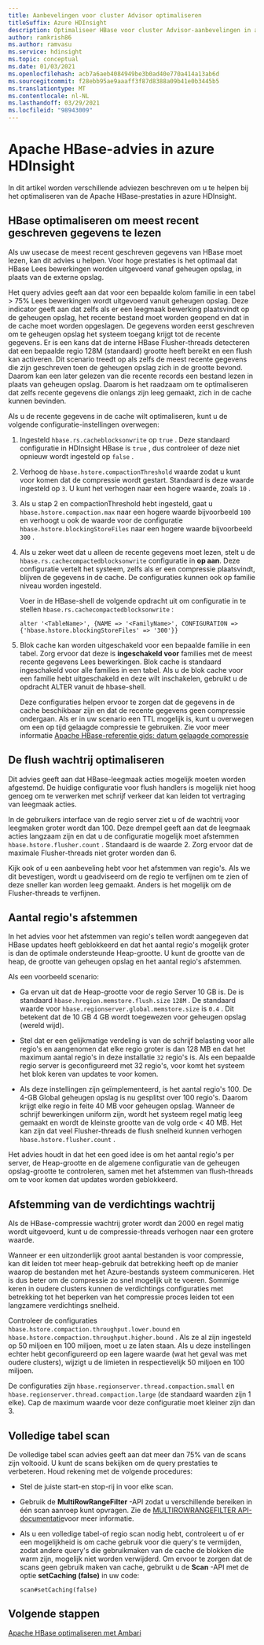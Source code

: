 ```yaml
---
title: Aanbevelingen voor cluster Advisor optimaliseren
titleSuffix: Azure HDInsight
description: Optimaliseer HBase voor cluster Advisor-aanbevelingen in azure HDInsight.
author: ramkrish86
ms.author: ramvasu
ms.service: hdinsight
ms.topic: conceptual
ms.date: 01/03/2021
ms.openlocfilehash: acb7a6aeb4084949be3b0ad40e770a414a13ab6d
ms.sourcegitcommit: f28ebb95ae9aaaff3f87d8388a09b41e0b3445b5
ms.translationtype: MT
ms.contentlocale: nl-NL
ms.lasthandoff: 03/29/2021
ms.locfileid: "98943009"
---
```

# <a name="apache-hbase-advisories-in-azure-hdinsight"></a>Apache HBase-advies in azure HDInsight

In dit artikel worden verschillende adviezen beschreven om u te helpen bij het optimaliseren van de Apache HBase-prestaties in azure HDInsight. 

## <a name="optimize-hbase-to-read-most-recently-written-data"></a>HBase optimaliseren om meest recent geschreven gegevens te lezen

Als uw usecase de meest recent geschreven gegevens van HBase moet lezen, kan dit advies u helpen. Voor hoge prestaties is het optimaal dat HBase Lees bewerkingen worden uitgevoerd vanaf geheugen opslag, in plaats van de externe opslag.

Het query advies geeft aan dat voor een bepaalde kolom familie in een tabel > 75% Lees bewerkingen wordt uitgevoerd vanuit geheugen opslag. Deze indicator geeft aan dat zelfs als er een leegmaak bewerking plaatsvindt op de geheugen opslag, het recente bestand moet worden geopend en dat in de cache moet worden opgeslagen. De gegevens worden eerst geschreven om te geheugen opslag het systeem toegang krijgt tot de recente gegevens. Er is een kans dat de interne HBase Flusher-threads detecteren dat een bepaalde regio 128M (standaard) grootte heeft bereikt en een flush kan activeren. Dit scenario treedt op als zelfs de meest recente gegevens die zijn geschreven toen de geheugen opslag zich in de grootte bevond. Daarom kan een later gelezen van die recente records een bestand lezen in plaats van geheugen opslag. Daarom is het raadzaam om te optimaliseren dat zelfs recente gegevens die onlangs zijn leeg gemaakt, zich in de cache kunnen bevinden.

Als u de recente gegevens in de cache wilt optimaliseren, kunt u de volgende configuratie-instellingen overwegen:

1. Ingesteld `hbase.rs.cacheblocksonwrite` op `true` . Deze standaard configuratie in HDInsight HBase is `true` , dus controleer of deze niet opnieuw wordt ingesteld op `false` .

2. Verhoog de `hbase.hstore.compactionThreshold` waarde zodat u kunt voor komen dat de compressie wordt gestart. Standaard is deze waarde ingesteld op `3`. U kunt het verhogen naar een hogere waarde, zoals `10` .

3. Als u stap 2 en compactionThreshold hebt ingesteld, gaat u `hbase.hstore.compaction.max` naar een hogere waarde bijvoorbeeld `100` en verhoogt u ook de waarde voor de configuratie `hbase.hstore.blockingStoreFiles` naar een hogere waarde bijvoorbeeld `300` .

4. Als u zeker weet dat u alleen de recente gegevens moet lezen, stelt u de `hbase.rs.cachecompactedblocksonwrite` configuratie in **op aan**. Deze configuratie vertelt het systeem, zelfs als er een compressie plaatsvindt, blijven de gegevens in de cache. De configuraties kunnen ook op familie niveau worden ingesteld. 

   Voer in de HBase-shell de volgende opdracht uit om configuratie in te stellen `hbase.rs.cachecompactedblocksonwrite` :
   
   ```
   alter '<TableName>', {NAME => '<FamilyName>', CONFIGURATION => {'hbase.hstore.blockingStoreFiles' => '300'}}
   ```

5. Blok cache kan worden uitgeschakeld voor een bepaalde familie in een tabel. Zorg ervoor dat deze is **ingeschakeld voor** families met de meest recente gegevens Lees bewerkingen. Blok cache is standaard ingeschakeld voor alle families in een tabel. Als u de blok cache voor een familie hebt uitgeschakeld en deze wilt inschakelen, gebruikt u de opdracht ALTER vanuit de hbase-shell.

   Deze configuraties helpen ervoor te zorgen dat de gegevens in de cache beschikbaar zijn en dat de recente gegevens geen compressie ondergaan. Als er in uw scenario een TTL mogelijk is, kunt u overwegen om een op tijd gelaagde compressie te gebruiken. Zie voor meer informatie [Apache HBase-referentie gids: datum gelaagde compressie](https://hbase.apache.org/book.html#ops.date.tiered)  

## <a name="optimize-the-flush-queue"></a>De flush wachtrij optimaliseren

Dit advies geeft aan dat HBase-leegmaak acties mogelijk moeten worden afgestemd. De huidige configuratie voor flush handlers is mogelijk niet hoog genoeg om te verwerken met schrijf verkeer dat kan leiden tot vertraging van leegmaak acties.

In de gebruikers interface van de regio server ziet u of de wachtrij voor leegmaken groter wordt dan 100. Deze drempel geeft aan dat de leegmaak acties langzaam zijn en dat u de configuratie mogelijk moet afstemmen   `hbase.hstore.flusher.count` . Standaard is de waarde 2. Zorg ervoor dat de maximale Flusher-threads niet groter worden dan 6.

Kijk ook of u een aanbeveling hebt voor het afstemmen van regio's. Als we dit bevestigen, wordt u geadviseerd om de regio te verfijnen om te zien of deze sneller kan worden leeg gemaakt. Anders is het mogelijk om de Flusher-threads te verfijnen.

## <a name="region-count-tuning"></a>Aantal regio's afstemmen

In het advies voor het afstemmen van regio's tellen wordt aangegeven dat HBase updates heeft geblokkeerd en dat het aantal regio's mogelijk groter is dan de optimale ondersteunde Heap-grootte. U kunt de grootte van de heap, de grootte van geheugen opslag en het aantal regio's afstemmen.

Als een voorbeeld scenario:

- Ga ervan uit dat de Heap-grootte voor de regio Server 10 GB is. De is standaard `hbase.hregion.memstore.flush.size` `128M` . De standaard waarde voor `hbase.regionserver.global.memstore.size` is `0.4` . Dit betekent dat de 10 GB 4 GB wordt toegewezen voor geheugen opslag (wereld wijd).

- Stel dat er een gelijkmatige verdeling is van de schrijf belasting voor alle regio's en aangenomen dat elke regio groter is dan 128 MB en dat het maximum aantal regio's in deze installatie `32` regio's is. Als een bepaalde regio server is geconfigureerd met 32 regio's, voor komt het systeem het blok keren van updates te voor komen.

- Als deze instellingen zijn geïmplementeerd, is het aantal regio's 100. De 4-GB Global geheugen opslag is nu gesplitst over 100 regio's. Daarom krijgt elke regio in feite 40 MB voor geheugen opslag. Wanneer de schrijf bewerkingen uniform zijn, wordt het systeem regel matig leeg gemaakt en wordt de kleinste grootte van de volg orde < 40 MB. Het kan zijn dat veel Flusher-threads de flush snelheid kunnen verhogen `hbase.hstore.flusher.count` .

Het advies houdt in dat het een goed idee is om het aantal regio's per server, de Heap-grootte en de algemene configuratie van de geheugen opslag-grootte te controleren, samen met het afstemmen van flush-threads om te voor komen dat updates worden geblokkeerd.

## <a name="compaction-queue-tuning"></a>Afstemming van de verdichtings wachtrij

Als de HBase-compressie wachtrij groter wordt dan 2000 en regel matig wordt uitgevoerd, kunt u de compressie-threads verhogen naar een grotere waarde.

Wanneer er een uitzonderlijk groot aantal bestanden is voor compressie, kan dit leiden tot meer heap-gebruik dat betrekking heeft op de manier waarop de bestanden met het Azure-bestands systeem communiceren. Het is dus beter om de compressie zo snel mogelijk uit te voeren. Sommige keren in oudere clusters kunnen de verdichtings configuraties met betrekking tot het beperken van het compressie proces leiden tot een langzamere verdichtings snelheid.

Controleer de configuraties `hbase.hstore.compaction.throughput.lower.bound` en `hbase.hstore.compaction.throughput.higher.bound` . Als ze al zijn ingesteld op 50 miljoen en 100 miljoen, moet u ze laten staan. Als u deze instellingen echter hebt geconfigureerd op een lagere waarde (wat het geval was met oudere clusters), wijzigt u de limieten in respectievelijk 50 miljoen en 100 miljoen.

De configuraties zijn `hbase.regionserver.thread.compaction.small` en `hbase.regionserver.thread.compaction.large` (de standaard waarden zijn 1 elke).
Cap de maximum waarde voor deze configuratie moet kleiner zijn dan 3.

## <a name="full-table-scan"></a>Volledige tabel scan

De volledige tabel scan advies geeft aan dat meer dan 75% van de scans zijn voltooid. U kunt de scans bekijken om de query prestaties te verbeteren. Houd rekening met de volgende procedures:

* Stel de juiste start-en stop-rij in voor elke scan.

* Gebruik de **MultiRowRangeFilter** -API zodat u verschillende bereiken in één scan aanroep kunt opvragen. Zie de [MULTIROWRANGEFILTER API-documentatie](https://hbase.apache.org/2.1/apidocs/org/apache/hadoop/hbase/filter/MultiRowRangeFilter.html)voor meer informatie.

* Als u een volledige tabel-of regio scan nodig hebt, controleert u of er een mogelijkheid is om cache gebruik voor die query's te vermijden, zodat andere query's die gebruikmaken van de cache de blokken die warm zijn, mogelijk niet worden verwijderd. Om ervoor te zorgen dat de scans geen gebruik maken van cache, gebruikt u de **Scan** -API met de optie **setCaching (false)** in uw code: 

   ```
   scan#setCaching(false)
   ```
   
## <a name="next-steps"></a>Volgende stappen

[Apache HBase optimaliseren met Ambari](../optimize-hbase-ambari.md)
